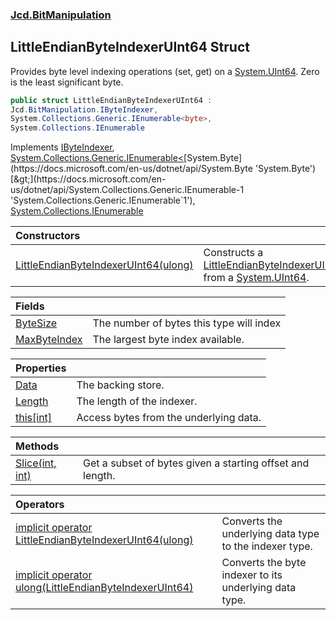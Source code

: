 ### [Jcd.BitManipulation](Jcd.BitManipulation.md 'Jcd.BitManipulation')

## LittleEndianByteIndexerUInt64 Struct

Provides byte level indexing operations (set, get) on a [System.UInt64](https://docs.microsoft.com/en-us/dotnet/api/System.UInt64 'System.UInt64'). Zero is the least significant byte.

```csharp
public struct LittleEndianByteIndexerUInt64 :
Jcd.BitManipulation.IByteIndexer,
System.Collections.Generic.IEnumerable<byte>,
System.Collections.IEnumerable
```

Implements [IByteIndexer](Jcd.BitManipulation.IByteIndexer.md 'Jcd.BitManipulation.IByteIndexer'), [System.Collections.Generic.IEnumerable&lt;](https://docs.microsoft.com/en-us/dotnet/api/System.Collections.Generic.IEnumerable-1 'System.Collections.Generic.IEnumerable`1')[System.Byte](https://docs.microsoft.com/en-us/dotnet/api/System.Byte 'System.Byte')[&gt;](https://docs.microsoft.com/en-us/dotnet/api/System.Collections.Generic.IEnumerable-1 'System.Collections.Generic.IEnumerable`1'), [System.Collections.IEnumerable](https://docs.microsoft.com/en-us/dotnet/api/System.Collections.IEnumerable 'System.Collections.IEnumerable')

| Constructors | |
| :--- | :--- |
| [LittleEndianByteIndexerUInt64(ulong)](Jcd.BitManipulation.LittleEndianByteIndexerUInt64.LittleEndianByteIndexerUInt64(ulong).md 'Jcd.BitManipulation.LittleEndianByteIndexerUInt64.LittleEndianByteIndexerUInt64(ulong)') | Constructs a [LittleEndianByteIndexerUInt64](Jcd.BitManipulation.LittleEndianByteIndexerUInt64.md 'Jcd.BitManipulation.LittleEndianByteIndexerUInt64') from a [System.UInt64](https://docs.microsoft.com/en-us/dotnet/api/System.UInt64 'System.UInt64'). |

| Fields | |
| :--- | :--- |
| [ByteSize](Jcd.BitManipulation.LittleEndianByteIndexerUInt64.ByteSize.md 'Jcd.BitManipulation.LittleEndianByteIndexerUInt64.ByteSize') | The number of bytes this type will index |
| [MaxByteIndex](Jcd.BitManipulation.LittleEndianByteIndexerUInt64.MaxByteIndex.md 'Jcd.BitManipulation.LittleEndianByteIndexerUInt64.MaxByteIndex') | The largest byte index available. |

| Properties | |
| :--- | :--- |
| [Data](Jcd.BitManipulation.LittleEndianByteIndexerUInt64.Data.md 'Jcd.BitManipulation.LittleEndianByteIndexerUInt64.Data') | The backing store. |
| [Length](Jcd.BitManipulation.LittleEndianByteIndexerUInt64.Length.md 'Jcd.BitManipulation.LittleEndianByteIndexerUInt64.Length') | The length of the indexer. |
| [this[int]](Jcd.BitManipulation.LittleEndianByteIndexerUInt64.this[int].md 'Jcd.BitManipulation.LittleEndianByteIndexerUInt64.this[int]') | Access bytes from the underlying data. |

| Methods | |
| :--- | :--- |
| [Slice(int, int)](Jcd.BitManipulation.LittleEndianByteIndexerUInt64.Slice(int,int).md 'Jcd.BitManipulation.LittleEndianByteIndexerUInt64.Slice(int, int)') | Get a subset of bytes given a starting offset and length. |

| Operators | |
| :--- | :--- |
| [implicit operator LittleEndianByteIndexerUInt64(ulong)](Jcd.BitManipulation.LittleEndianByteIndexerUInt64.op_ImplicitJcd.BitManipulation.LittleEndianByteIndexerUInt64(ulong).md 'Jcd.BitManipulation.LittleEndianByteIndexerUInt64.op_Implicit Jcd.BitManipulation.LittleEndianByteIndexerUInt64(ulong)') | Converts the underlying data type to the indexer type. |
| [implicit operator ulong(LittleEndianByteIndexerUInt64)](Jcd.BitManipulation.LittleEndianByteIndexerUInt64.op_Implicitulong(Jcd.BitManipulation.LittleEndianByteIndexerUInt64).md 'Jcd.BitManipulation.LittleEndianByteIndexerUInt64.op_Implicit ulong(Jcd.BitManipulation.LittleEndianByteIndexerUInt64)') | Converts the byte indexer to its underlying data type. |

